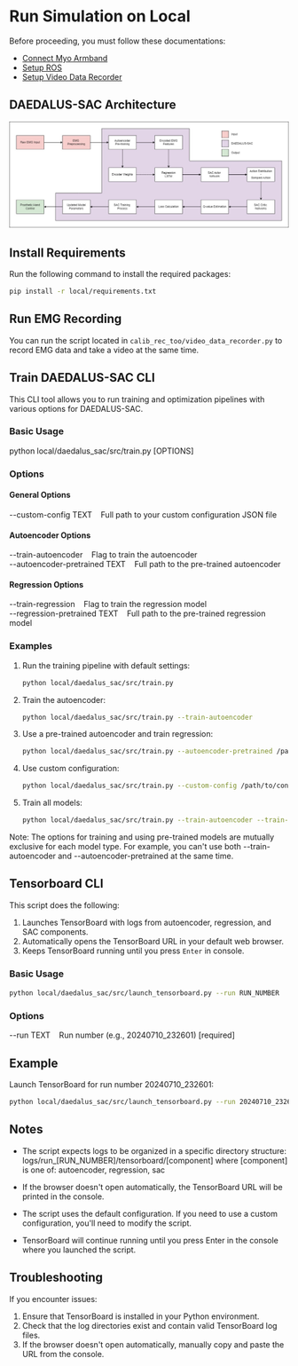 # Run Simulation on Local

Before proceeding, you must follow these documentations:

- [Connect Myo Armband](../docs/local/connect_myo_armband.md)
- [Setup ROS](../docs/local/setup_ros.md)
- [Setup Video Data Recorder](../docs/local/video_data_recorder.md)

## DAEDALUS-SAC Architecture

![Model Architecture](../docs/DAEDALUS-SAC.jpg)

## Install Requirements

Run the following command to install the required packages:

```bash
pip install -r local/requirements.txt
```

## Run EMG Recording

You can run the script located in `calib_rec_too/video_data_recorder.py` to record EMG data and take a video at the same time.

## Train DAEDALUS-SAC CLI

This CLI tool allows you to run training and optimization pipelines with various options for DAEDALUS-SAC.

### Basic Usage

python local/daedalus_sac/src/train.py [OPTIONS]

### Options

#### General Options

--custom-config TEXT&nbsp;&nbsp;&nbsp;&nbsp;Full path to your custom configuration JSON file

#### Autoencoder Options

--train-autoencoder&nbsp;&nbsp;&nbsp;&nbsp;Flag to train the autoencoder<br>
--autoencoder-pretrained TEXT&nbsp;&nbsp;&nbsp;&nbsp;Full path to the pre-trained autoencoder

#### Regression Options

--train-regression&nbsp;&nbsp;&nbsp;&nbsp;Flag to train the regression model<br>
--regression-pretrained TEXT&nbsp;&nbsp;&nbsp;&nbsp;Full path to the pre-trained regression model

### Examples

1. Run the training pipeline with default settings:

   ```bash
   python local/daedalus_sac/src/train.py
   ```

2. Train the autoencoder:

   ```bash
   python local/daedalus_sac/src/train.py --train-autoencoder
   ```

3. Use a pre-trained autoencoder and train regression:

   ```bash
   python local/daedalus_sac/src/train.py --autoencoder-pretrained /path/to/autoencoder --train-regression
   ```

4. Use custom configuration:

   ```bash
   python local/daedalus_sac/src/train.py --custom-config /path/to/config.json
   ```

5. Train all models:

   ```bash
   python local/daedalus_sac/src/train.py --train-autoencoder --train-regression
   ```

Note: The options for training and using pre-trained models are mutually exclusive for each model type. For example, you can't use both --train-autoencoder and --autoencoder-pretrained at the same time.

## Tensorboard CLI

This script does the following:

1. Launches TensorBoard with logs from autoencoder, regression, and SAC components.
2. Automatically opens the TensorBoard URL in your default web browser.
3. Keeps TensorBoard running until you press `Enter` in console.

### Basic Usage

   ```bash
   python local/daedalus_sac/src/launch_tensorboard.py --run RUN_NUMBER
   ```

### Options

--run TEXT&nbsp;&nbsp;&nbsp;&nbsp;Run number (e.g., 20240710_232601) [required]

## Example

Launch TensorBoard for run number 20240710_232601:

   ```bash
   python local/daedalus_sac/src/launch_tensorboard.py --run 20240710_232601
   ```

## Notes

- The script expects logs to be organized in a specific directory structure:
  logs/run_[RUN_NUMBER]/tensorboard/[component]
  where [component] is one of: autoencoder, regression, sac

- If the browser doesn't open automatically, the TensorBoard URL will be printed in the console.

- The script uses the default configuration. If you need to use a custom configuration, you'll need to modify the script.

- TensorBoard will continue running until you press Enter in the console where you launched the script.

## Troubleshooting

If you encounter issues:

1. Ensure that TensorBoard is installed in your Python environment.
2. Check that the log directories exist and contain valid TensorBoard log files.
3. If the browser doesn't open automatically, manually copy and paste the URL from the console.
